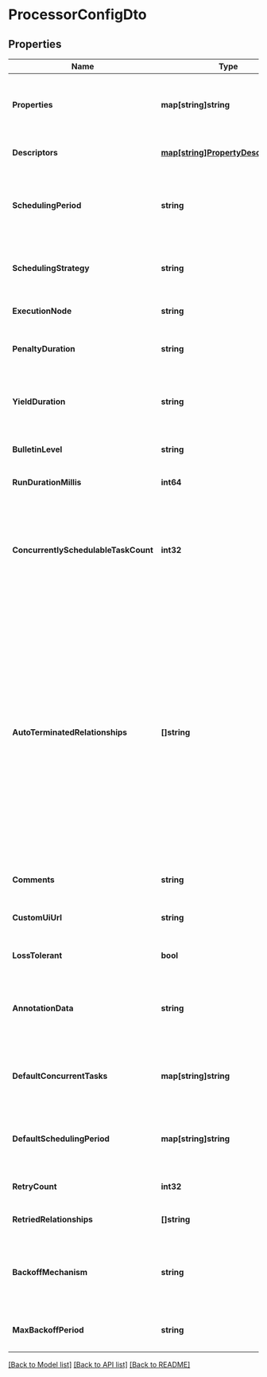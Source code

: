 # ProcessorConfigDto

## Properties
Name | Type | Description | Notes
------------ | ------------- | ------------- | -------------
**Properties** | **map[string]string** | The properties for the processor. Properties whose value is not set will only contain the property name. | [optional] [default to null]
**Descriptors** | [**map[string]PropertyDescriptorDto**](PropertyDescriptorDTO.md) | Descriptors for the processor&#39;s properties. | [optional] [default to null]
**SchedulingPeriod** | **string** | The frequency with which to schedule the processor. The format of the value will depend on th value of schedulingStrategy. | [optional] [default to null]
**SchedulingStrategy** | **string** | Indcates whether the prcessor should be scheduled to run in event or timer driven mode. | [optional] [default to null]
**ExecutionNode** | **string** | Indicates the node where the process will execute. | [optional] [default to null]
**PenaltyDuration** | **string** | The amount of time that is used when the process penalizes a flowfile. | [optional] [default to null]
**YieldDuration** | **string** | The amount of time that must elapse before this processor is scheduled again after yielding. | [optional] [default to null]
**BulletinLevel** | **string** | The level at which the processor will report bulletins. | [optional] [default to null]
**RunDurationMillis** | **int64** | The run duration for the processor in milliseconds. | [optional] [default to null]
**ConcurrentlySchedulableTaskCount** | **int32** | The number of tasks that should be concurrently schedule for the processor. If the processor doesn&#39;t allow parallol processing then any positive input will be ignored. | [optional] [default to null]
**AutoTerminatedRelationships** | **[]string** | The names of all relationships that cause a flow file to be terminated if the relationship is not connected elsewhere. This property differs from the &#39;isAutoTerminate&#39; property of the RelationshipDTO in that the RelationshipDTO is meant to depict the current configuration, whereas this property can be set in a DTO when updating a Processor in order to change which Relationships should be auto-terminated. | [optional] [default to null]
**Comments** | **string** | The comments for the processor. | [optional] [default to null]
**CustomUiUrl** | **string** | The URL for the processor&#39;s custom configuration UI if applicable. | [optional] [default to null]
**LossTolerant** | **bool** | Whether the processor is loss tolerant. | [optional] [default to null]
**AnnotationData** | **string** | The annotation data for the processor used to relay configuration between a custom UI and the procesosr. | [optional] [default to null]
**DefaultConcurrentTasks** | **map[string]string** | Maps default values for concurrent tasks for each applicable scheduling strategy. | [optional] [default to null]
**DefaultSchedulingPeriod** | **map[string]string** | Maps default values for scheduling period for each applicable scheduling strategy. | [optional] [default to null]
**RetryCount** | **int32** | Overall number of retries. | [optional] [default to null]
**RetriedRelationships** | **[]string** | All the relationships should be retried. | [optional] [default to null]
**BackoffMechanism** | **string** | Determines whether the FlowFile should be penalized or the processor should be yielded between retries. | [optional] [default to null]
**MaxBackoffPeriod** | **string** | Maximum amount of time to be waited during a retry period. | [optional] [default to null]

[[Back to Model list]](../README.md#documentation-for-models) [[Back to API list]](../README.md#documentation-for-api-endpoints) [[Back to README]](../README.md)


